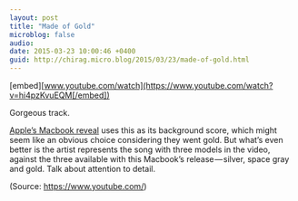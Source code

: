 ```yaml
---
layout: post
title: "Made of Gold"
microblog: false
audio: 
date: 2015-03-23 10:00:46 +0400
guid: http://chirag.micro.blog/2015/03/23/made-of-gold.html
---
```

[embed][www.youtube.com/watch](https://www.youtube.com/watch?v=hi4pzKvuEQM[/embed])
<p>Gorgeous track.</p>
<p><a href="http://www.apple.com/macbook/" target="_blank">Apple’s Macbook reveal</a> uses this as its background score, which might seem like an obvious choice considering they went gold. But what’s even better is the artist represents the song with three models in the video, against the three available with this Macbook’s release — silver, space gray and gold. Talk about attention to detail.</p>
<p>(Source: <a href="https://www.youtube.com/" target="_blank">https://www.youtube.com/</a>)</p>
